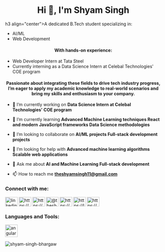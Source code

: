 <h1 align="center">Hi 👋, I'm Shyam Singh</h1>
<!-- <h3 align="center">A passionate software developer and AI/ML enthusiast from India</h3>
<h5>I’m a dedicated B.Tech student specializing in AI and ML, with hands-on experience as a Web Developer Intern at Tata Steel and currently interning as a Data Science Intern at Celebal Technologies' COE program. Passionate about integrating these fields to drive tech industry progress, I’m eager to apply my academic knowledge to real-world scenarios and bring my skills and enthusiasm to your company.</h5> -->

h3 align="center">A dedicated B.Tech student specializing in:</h3>
<ul>
  <li>AI/ML</li>
  <li>Web Development</li>
</ul>
<h4 align="center">With hands-on experience:</h4>
<ul>
  <li>Web Developer Intern at Tata Steel</li>
  <li>Currently interning as a Data Science Intern at Celebal Technologies' COE program</li>
</ul>
<h4 align="center">Passionate about integrating these fields to drive tech industry progress, I’m eager to apply my academic knowledge to real-world scenarios and bring my skills and enthusiasm to your company.</h4>


- 🔭 I’m currently working on **Data Science Intern at Celebal Technologies' COE program**

- 🌱 I’m currently learning **Advanced Machine Learning techniques React and modern JavaScript frameworks Data Science methodologies**

- 👯 I’m looking to collaborate on **AI/ML projects Full-stack development projects**

- 🤝 I’m looking for help with **Advanced machine learning algorithms Scalable web applications**

- 💬 Ask me about **AI and Machine Learning Full-stack development**

- 📫 How to reach me **theshyamsingh11@gmail.com**

<h3 align="left">Connect with me:</h3>
<p align="left">
<a href="https://linkedin.com/in/linkedin.com/in/shyam-singh-427744221" target="blank"><img align="center" src="https://raw.githubusercontent.com/rahuldkjain/github-profile-readme-generator/master/src/images/icons/Social/linked-in-alt.svg" alt="linkedin.com/in/shyam-singh-427744221" height="30" width="40" /></a>
<a href="https://stackoverflow.com/users/https://stackexchange.com/users/32413148/shyam-singh" target="blank"><img align="center" src="https://raw.githubusercontent.com/rahuldkjain/github-profile-readme-generator/master/src/images/icons/Social/stack-overflow.svg" alt="https://stackexchange.com/users/32413148/shyam-singh" height="30" width="40" /></a>
<a href="https://kaggle.com/https://www.kaggle.com/shyamsingh11" target="blank"><img align="center" src="https://raw.githubusercontent.com/rahuldkjain/github-profile-readme-generator/master/src/images/icons/Social/kaggle.svg" alt="https://www.kaggle.com/shyamsingh11" height="30" width="40" /></a>
<a href="https://medium.com/@theshyamsingh11" target="blank"><img align="center" src="https://raw.githubusercontent.com/rahuldkjain/github-profile-readme-generator/master/src/images/icons/Social/medium.svg" alt="@theshyamsingh11" height="30" width="40" /></a>
<a href="https://www.hackerrank.com/https://www.hackerrank.com/profile/shyamsinghbharg1" target="blank"><img align="center" src="https://raw.githubusercontent.com/rahuldkjain/github-profile-readme-generator/master/src/images/icons/Social/hackerrank.svg" alt="https://www.hackerrank.com/profile/shyamsinghbharg1" height="30" width="40" /></a>
<a href="https://www.leetcode.com/https://leetcode.com/u/theshyamsingh11/" target="blank"><img align="center" src="https://raw.githubusercontent.com/rahuldkjain/github-profile-readme-generator/master/src/images/icons/Social/leet-code.svg" alt="https://leetcode.com/u/theshyamsingh11/" height="30" width="40" /></a>
<a href="https://auth.geeksforgeeks.org/user/https://www.geeksforgeeks.org/user/theshyamsingh11/" target="blank"><img align="center" src="https://raw.githubusercontent.com/rahuldkjain/github-profile-readme-generator/master/src/images/icons/Social/geeks-for-geeks.svg" alt="https://www.geeksforgeeks.org/user/theshyamsingh11/" height="30" width="40" /></a>
</p>

<h3 align="left">Languages and Tools:</h3>
<p align="left"> 
<a href="https://angular.io" target="_blank" rel="noreferrer"> <img src="https://angular.io/assets/images/logos/angular/angular.svg" alt="angular" width="40" height="40"/> </a>
<!-- Other icons for languages and tools -->
</p>

<p><img align="center" src="https://github-readme-stats.vercel.app/api/top-langs?username=shyam-singh-bhargaw&show_icons=true&locale=en&layout=compact" alt="shyam-singh-bhargaw" /></p>
